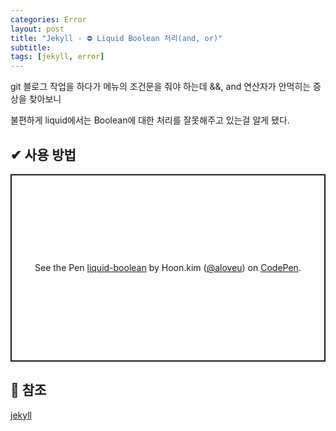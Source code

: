 ```yaml
---
categories: Error
layout: post
title: "Jekyll - ⛔ Liquid Boolean 처리(and, or)"
subtitle:
tags: [jekyll, error]
---
```

git 블로그 작업을 하다가 메뉴의 조건문을 줘야 하는데 &&, and 연산자가 안먹히는 증상을 찾아보니
<!--more-->
불편하게 liquid에서는 Boolean에 대한 처리를 잘못해주고 있는걸 알게 됐다.

## ✔ 사용 방법
<p class="codepen" data-height="300" data-theme-id="dark" data-default-tab="html" data-slug-hash="zYdOwGp" data-user="aloveu" style="height: 300px; box-sizing: border-box; display: flex; align-items: center; justify-content: center; border: 2px solid; margin: 1em 0; padding: 1em;">
  <span>See the Pen <a href="https://codepen.io/aloveu/pen/zYdOwGp">
  liquid-boolean</a> by Hoon.kim (<a href="https://codepen.io/aloveu">@aloveu</a>)
  on <a href="https://codepen.io">CodePen</a>.</span>
</p>
<script async src="https://cpwebassets.codepen.io/assets/embed/ei.js"></script>

## 📌 참조
<a href="https://idratherbewriting.com/documentation-theme-jekyll/mydoc_conditional_logic.html" target="_blank" class="link">jekyll</a>